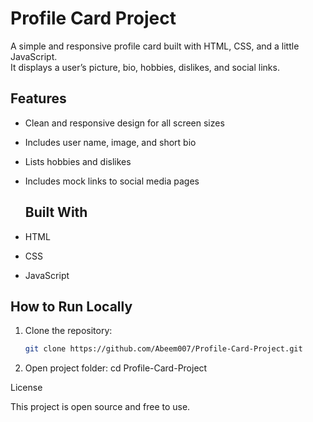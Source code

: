 # Profile Card Project

A simple and responsive profile card built with HTML, CSS, and a little JavaScript.  
It displays a user’s picture, bio, hobbies, dislikes, and social links.

##  Features
- Clean and responsive design for all screen sizes  
- Includes user name, image, and short bio  
- Lists hobbies and dislikes  
- Includes mock links to social media pages

  ##  Built With
- HTML  
- CSS  
- JavaScript

##  How to Run Locally
1. Clone the repository:
   ```bash
   git clone https://github.com/Abeem007/Profile-Card-Project.git
2. Open project folder:
cd Profile-Card-Project


License

This project is open source and free to use.
 
